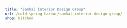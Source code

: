 ```yaml
---
title: "Samhal Interior Design Group"
url: /cold-spring-harbor/samhal-interior-design-group/
shop: kitchen
---
```

